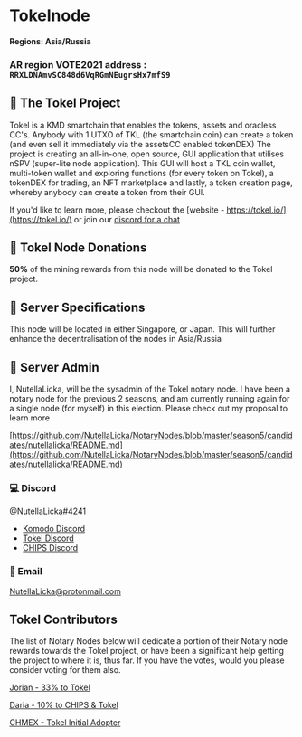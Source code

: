 # Tokelnode

#### Regions: Asia/Russia

### **AR** region VOTE2021 address : `RRXLDNAmvSC848d6VqRGmNEugrsHx7mfS9`

## :pushpin: The Tokel Project

Tokel is a KMD smartchain that enables the tokens, assets and oracless CC's. Anybody with 1 UTXO of TKL (the smartchain coin) can create a token (and even sell it immediately via the assetsCC enabled tokenDEX)
The project is creating an all-in-one, open source, GUI application that utilises nSPV (super-lite node application). This GUI will host a TKL coin wallet, multi-token wallet and exploring functions (for every token on Tokel), a tokenDEX for trading, an NFT marketplace and lastly, a token creation page, whereby anybody can create a token from their GUI.

If you'd like to learn more, please checkout the [website - https://tokel.io/](https://tokel.io/) or join our [discord for a chat](https://discord.gg/DZvuAR6QzX)

## :pushpin: Tokel Node Donations

**50%** of the mining rewards from this node will be donated to the Tokel project.

## :pushpin: Server Specifications

This node will be located in either Singapore, or Japan. This will further enhance the decentralisation of the nodes in Asia/Russia


## :pushpin: Server Admin

I, NutellaLicka, will be the sysadmin of the Tokel notary node. I have been a notary node for the previous 2 seasons, and am currently running again for a single node (for myself) in this election. Please check out my proposal to learn more

[https://github.com/NutellaLicka/NotaryNodes/blob/master/season5/candidates/nutellalicka/README.md](https://github.com/NutellaLicka/NotaryNodes/blob/master/season5/candidates/nutellalicka/README.md)

### :computer: Discord
@NutellaLicka#4241 
- [Komodo Discord](https://komodoplatform.com/discord)
- [Tokel Discord](https://discord.gg/DZvuAR6QzX) 
- [CHIPS Discord](https://discord.gg/SQCSa2X)

### :email: Email
NutellaLicka@protonmail.com


## Tokel Contributors

The list of Notary Nodes below will dedicate a portion of their Notary node rewards towards the Tokel project, or have been a significant help getting the project to where it is, thus far. If you have the votes, would you please consider voting for them also.

[Jorian - 33% to Tokel](https://github.com/KomodoPlatform/NotaryNodes/blob/master/season5/candidates/jorian/README.md)

[Daria - 10% to CHIPS & Tokel](https://github.com/KomodoPlatform/NotaryNodes/blob/master/season5/candidates/daria/README.md)

[CHMEX - Tokel Initial Adopter](https://github.com/KomodoPlatform/NotaryNodes/blob/master/season5/candidates/chmex/README.md)
